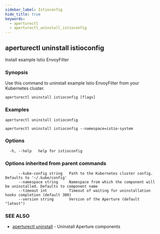 ```yaml
---
sidebar_label: Istioconfig
hide_title: true
keywords:
  - aperturectl
  - aperturectl_uninstall_istioconfig
---
```


## aperturectl uninstall istioconfig

Install example Istio EnvoyFilter

### Synopsis

Use this command to uninstall example Istio EnvoyFilter from your Kubernetes
cluster.

```
aperturectl uninstall istioconfig [flags]
```

### Examples

```
aperturectl uninstall istioconfig

aperturectl uninstall istioconfig --namespace=istio-system
```

### Options

```
  -h, --help   help for istioconfig
```

### Options inherited from parent commands

```
      --kube-config string   Path to the Kubernetes cluster config. Defaults to '~/.kube/config'
      --namespace string     Namespace from which the component will be uninstalled. Defaults to component name
      --timeout int          Timeout of waiting for uninstallation hooks completion (default 300)
      --version string       Version of the Aperture (default "latest")
```

### SEE ALSO

- [aperturectl uninstall](/reference/aperturectl/uninstall/uninstall.md) -
  Uninstall Aperture components
